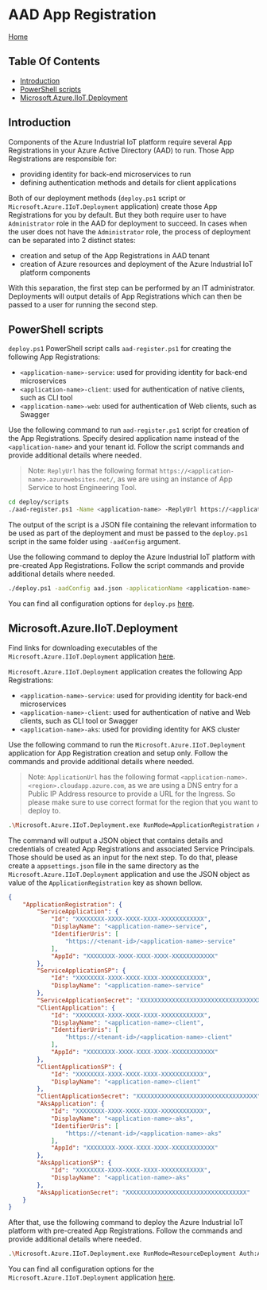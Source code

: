 # AAD App Registration  <!-- omit in toc -->

[Home](readme.md)

## Table Of Contents <!-- omit in toc -->

* [Introduction](#introduction)
* [PowerShell scripts](#powershell-scripts)
* [Microsoft.Azure.IIoT.Deployment](#microsoftazureiiotdeployment)

## Introduction

Components of the Azure Industrial IoT platform require several App Registrations in your Azure Active Directory
(AAD) to run. Those App Registrations are responsible for:

* providing identity for back-end microservices to run
* defining authentication methods and details for client applications

Both of our deployment methods (`deploy.ps1` script or `Microsoft.Azure.IIoT.Deployment` application) create
those App Registrations for you by default. But they both require user to have `Administrator` role in the AAD
for deployment to succeed. In cases when the user does not have the `Administrator` role, the process of
deployment can be separated into 2 distinct states:

* creation and setup of the App Registrations in AAD tenant
* creation of Azure resources and deployment of the Azure Industrial IoT platform components

With this separation, the first step can be performed by an IT administrator. Deployments will output details
of App Registrations which can then be passed to a user for running the second step.

## PowerShell scripts

`deploy.ps1` PowerShell script calls `aad-register.ps1` for creating the following App Registrations:

* `<application-name>-service`: used for providing identity for back-end microservices
* `<application-name>-client`: used for authentication of native clients, such as CLI tool
* `<application-name>-web`: used for authentication of Web clients, such as Swagger

Use the following command to run `aad-register.ps1` script for creation of the App Registrations.
Specify desired application name instead of the `<application-name>` and your tenant id.
Follow the script commands and provide additional details where needed.

> Note: `ReplyUrl` has the following format `https://<application-name>.azurewebsites.net/`, as we are using
> an instance of App Service to host Engineering Tool.

```bash
cd deploy/scripts
./aad-register.ps1 -Name <application-name> -ReplyUrl https://<application-name>.azurewebsites.net/ -TenantId XXXXXXXX-XXXX-XXXX-XXXX-XXXXXXXXXXXX -Output aad.json
```

The output of the script is a JSON file containing the relevant information to be used as part of the
deployment and must be passed to the `deploy.ps1` script in the same folder using `-aadConfig` argument.

Use the following command to deploy the Azure Industrial IoT platform with pre-created App Registrations.
Follow the script commands and provide additional details where needed.

```bash
./deploy.ps1 -aadConfig aad.json -applicationName <application-name>
```

You can find all configuration options for `deploy.ps` [here](./howto-deploy-all-in-one.md#deployment-script-options).

## Microsoft.Azure.IIoT.Deployment

Find links for downloading executables of the `Microsoft.Azure.IIoT.Deployment` application [here](./howto-deploy-aks.md#download-microsoftazureiiotdeployment-binaries).

`Microsoft.Azure.IIoT.Deployment` application creates the following App Registrations:

* `<application-name>-service`: used for providing identity for back-end microservices
* `<application-name>-client`: used for authentication of native and Web clients, such as CLI tool or Swagger
* `<application-name>-aks`: used for providing identity for AKS cluster

Use the following command to run the `Microsoft.Azure.IIoT.Deployment` application for App Registration creation
and setup only. Follow the commands and provide additional details where needed.

> Note: `ApplicationUrl` has the following format `<application-name>.<region>.cloudapp.azure.com`, as we are
> using a DNS entry for a Public IP Address resource to provide a URL for the Ingress. So please make sure to
> use correct format for the region that you want to deploy to.

```bash
.\Microsoft.Azure.IIoT.Deployment.exe RunMode=ApplicationRegistration Auth:AzureEnvironment=AzureGlobalCloud ApplicationName=<application-name> ApplicationUrl=<application-name>.northeurope.cloudapp.azure.com
```

The command will output a JSON object that contains details and credentials of created App Registrations and
associated Service Principals. Those should be used as an input for the next step. To do that, please create
a `appsettings.json` file in the same directory as the `Microsoft.Azure.IIoT.Deployment` application and use the
JSON object as value of the `ApplicationRegistration` key as shown bellow.

```json
{
    "ApplicationRegistration": {
        "ServiceApplication": {
            "Id": "XXXXXXXX-XXXX-XXXX-XXXX-XXXXXXXXXXXX",
            "DisplayName": "<application-name>-service",
            "IdentifierUris": [
                "https://<tenant-id>/<application-name>-service"
            ],
            "AppId": "XXXXXXXX-XXXX-XXXX-XXXX-XXXXXXXXXXXX"
        },
        "ServiceApplicationSP": {
            "Id": "XXXXXXXX-XXXX-XXXX-XXXX-XXXXXXXXXXXX",
            "DisplayName": "<application-name>-service"
        },
        "ServiceApplicationSecret": "XXXXXXXXXXXXXXXXXXXXXXXXXXXXXXXXXX",
        "ClientApplication": {
            "Id": "XXXXXXXX-XXXX-XXXX-XXXX-XXXXXXXXXXXX",
            "DisplayName": "<application-name>-client",
            "IdentifierUris": [
                "https://<tenant-id>/<application-name>-client"
            ],
            "AppId": "XXXXXXXX-XXXX-XXXX-XXXX-XXXXXXXXXXXX"
        },
        "ClientApplicationSP": {
            "Id": "XXXXXXXX-XXXX-XXXX-XXXX-XXXXXXXXXXXX",
            "DisplayName": "<application-name>-client"
        },
        "ClientApplicationSecret": "XXXXXXXXXXXXXXXXXXXXXXXXXXXXXXXXXX",
        "AksApplication": {
            "Id": "XXXXXXXX-XXXX-XXXX-XXXX-XXXXXXXXXXXX",
            "DisplayName": "<application-name>-aks",
            "IdentifierUris": [
                "https://<tenant-id>/<application-name>-aks"
            ],
            "AppId": "XXXXXXXX-XXXX-XXXX-XXXX-XXXXXXXXXXXX"
        },
        "AksApplicationSP": {
            "Id": "XXXXXXXX-XXXX-XXXX-XXXX-XXXXXXXXXXXX",
            "DisplayName": "<application-name>-aks"
        },
        "AksApplicationSecret": "XXXXXXXXXXXXXXXXXXXXXXXXXXXXXXXXXX"
    }
}
```

After that, use the following command to deploy the Azure Industrial IoT platform with pre-created App
Registrations. Follow the commands and provide additional details where needed.

```bash
.\Microsoft.Azure.IIoT.Deployment.exe RunMode=ResourceDeployment Auth:AzureEnvironment=AzureGlobalCloud ApplicationName=<application-name> ResourceGroup:Region=EuropeNorth
```

You can find all configuration options for the `Microsoft.Azure.IIoT.Deployment` application [here](./howto-deploy-aks.md#configuration).

